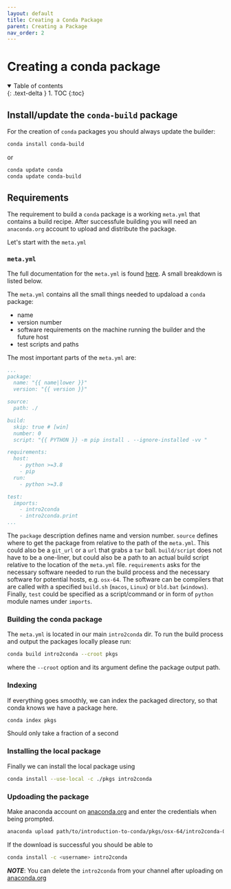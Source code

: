 ```yaml
---
layout: default
title: Creating a Conda Package
parent: Creating a Package 
nav_order: 2
---
```


# Creating a conda package

<details open markdown="block">
  <summary>
    Table of contents
  </summary>
  {: .text-delta }
1. TOC
{:toc}
</details>

## Install/update the `conda-build` package

For the creation of `conda` packages you should always update the builder:
```bash
conda install conda-build
```
or
```bash
conda update conda
conda update conda-build
```

## Requirements

The requirement to build a `conda` package is a working `meta.yml` that contains
a build recipe. After successfule building you will need an `anaconda.org` 
account to upload and distribute the package.

Let's start with the `meta.yml`

### `meta.yml`

The full documentation for the `meta.yml` is found
[here](https://docs.conda.io/projects/conda-build/en/latest/resources/define-metadata.html#run).
A small breakdown is listed below.

The `meta.yml` contains all the small things needed to updaload a `conda`
package:
* name
* version number
* software requirements on the machine running the builder and the future host
* test scripts and paths

The most important parts of the `meta.yml` are:
```yaml
...
package:
  name: "{{ name|lower }}"
  version: "{{ version }}"

source:
  path: ./

build:
  skip: true # [win]
  number: 0
  script: "{{ PYTHON }} -m pip install . --ignore-installed -vv "

requirements:
  host:
    - python >=3.8
    - pip
  run:
    - python >=3.8

test:
  imports:
    - intro2conda
    - intro2conda.print
...
```
The `package` description defines name and version number. `source` defines
where to get the package from relative to the path of the `meta.yml`. This could
also be a `git_url` or a `url` that grabs a `tar` ball. `build/script` does not
have to be a one-liner, but could also be a path to an actual build script
relative to the location of the `meta.yml` file. `requirements` asks for the
necessary software needed to run the build process and the necessary software
for potential hosts, e.g. `osx-64`. The software can be compilers that are
called with a specified `build.sh` (`macos`, `Linux`) or `bld.bat` (`windows`).
Finally, `test` could be specified as a script/command or in form of `python`
module names under `imports`.

### Building the conda package

The `meta.yml` is located in our main `intro2conda` dir. 
To run the build
process and output the packages locally please run:
```bash 
conda build intro2conda --croot pkgs
```
where the `--croot` option and its argument define the package output path.

### Indexing

If everything goes smoothly, we can index the packaged directory, so that conda
knows we have a package here. 
```bash
conda index pkgs
```
Should only take a fraction of a second

### Installing the local package

Finally we can install the local package using
```bash
conda install --use-local -c ./pkgs intro2conda
```

### Updoading the package

Make anaconda account on [anaconda.org](https://anaconda.org/) and enter the
credentials when being prompted. 

```bash
anaconda upload path/to/introduction-to-conda/pkgs/osx-64/intro2conda-0.0.1-py310_0.tar.bz2
```

If the download is successful you should be able to
```bash
conda install -c <username> intro2conda
```

***NOTE***: You can delete the `intro2conda` from your channel after uploading
on [anaconda.org](https://anaconda.org/)
